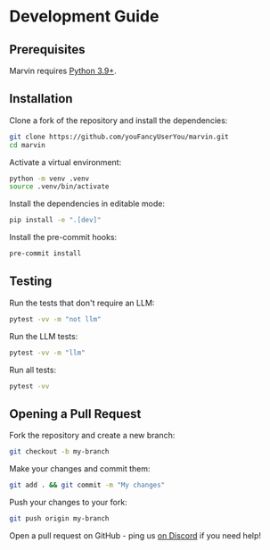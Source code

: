 # Development Guide

## Prerequisites
Marvin requires [Python 3.9+](https://www.python.org/downloads/).

## Installation
Clone a fork of the repository and install the dependencies:
```bash
git clone https://github.com/youFancyUserYou/marvin.git
cd marvin
```

Activate a virtual environment:
```bash
python -m venv .venv
source .venv/bin/activate
```

Install the dependencies in editable mode:
```bash
pip install -e ".[dev]"
```

Install the pre-commit hooks:
```bash
pre-commit install
```

## Testing
Run the tests that don't require an LLM:
```bash
pytest -vv -m "not llm"
```

Run the LLM tests:
```bash
pytest -vv -m "llm"
```

Run all tests:
```bash
pytest -vv
```

## Opening a Pull Request
Fork the repository and create a new branch:
```bash
git checkout -b my-branch
```

Make your changes and commit them:
```bash
git add . && git commit -m "My changes"
```

Push your changes to your fork:
```bash
git push origin my-branch
```

Open a pull request on GitHub - ping us [on Discord](https://discord.gg/Kgw4HpcuYG) if you need help!